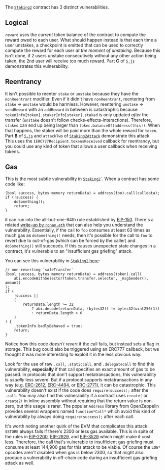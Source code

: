 The [`Staking2`](../contracts/vulnerable/Staking2.sol) contract has 3 distinct
vulnerabilities.

## Logical

`reward` uses the _current_ token balance of the contract to compute the reward
owed to each user. What should happen instead is that each time a user unstakes,
a checkpoint is emitted that can be used to correctly compute the reward for
each user _at the moment of unstaking_. Because this isn't done, if 2 users
unstake consecutively without any other action being taken, the 2nd user will
receive too much reward. Part **C** of [`5.js`](../pocs/5.js) demonstrates this
vulnerability.

## Reentrancy

It isn't possible to reenter `stake` or `unstake` because they have the
`nonReentrant` modifier. Even if it didn't have `nonReentrant`, reentering from
`stake` => `unstake` would be harmless. However, reentering `unstake` =>
`sendReward` with an `addReward` in between is catastrophic because
`tokenInfo[token].stakerInfo[staker].staked` is only updated _after_ the
transfer (`unstake` doesn't follow checks-effects-interactions). Therefore,
`staked` can end up being larger than `token.balanceOf(address(this))`. When
that happens, the staker will be paid more than the whole reward for
`token`. Part **B** of [`5.js`](../pocs/5.js) and `attackTwo` of
[`Staking2Attack`](../contracts/malicious/Staking2Attack.sol) demonstrate this
attack. This uses the `IERC777Recipient.tokensReceived` callback for reentrancy,
but you could use any kind of token that allows a user callback when receiving
tokens.

## Gas

This is the most subtle vulnerability in
[`Staking2`](../contracts/vulnerable/Staking2.sol)`. When a contract has some
code like:

```Solidity
(bool success, bytes memory returnData) = address(foo).call(calldata);
if (!success) {
    doSomething();
    return;
}
```

it can run into the all-but-one-64th rule established by
[EIP-150](https://eips.ethereum.org/EIPS/eip-150). There's a related [write-up
by `ronan.eth`](https://ronan.eth.link/blog/ethereum-gas-dangers/) that can also
help you understand the vulnerability. Essentially, if the call to `foo`
consumes at least 63 times as much gas as `doSomething()` needs, then it's
possible for the call to `foo` to revert due to out-of-gas (which can be forced
by the caller) and `doSomething()` still succeeds. If this causes unexpected
state changes in a contract, it's vulnerable to an "insufficient gas griefing"
attack.

You can see this vulnerability in
[`Staking2` here](../contracts/vulnerable/Staking2.sol#L115):
```Solidity
// non-reverting `safeTransfer`
(bool success, bytes memory returnData) = address(token).call(
    abi.encodeWithSelector(token.transfer.selector, _msgSender(), amount)
);
if (
    !success ||
    (
        returnData.length >= 32
            ? abi.decode(returnData, (bytes32)) != bytes32(uint256(1))
            : returnData.length > 0
    )
) {
    _tokenInfo.badlyBehaved = true;
    return;
}
```
Notice how this code _doesn't revert_ if the call fails, but instead sets a
flag in storage. This bug could also be triggered using an ERC777 callback, but
we thought it was more interesting to exploit it in the less obvious way.

Look for the use of raw `.call`, `.staticcall`, and `.delegatecall` to find this
vulnerability, **especially** if that call specifies an exact amount of gas to
be passed. In protocols that don't support metatransactions, this vulnerability
is _usually_ less severe. But if a protocol supports metatransactions in any way
(e.g. [ERC-2612](https://eips.ethereum.org/EIPS/eip-2612),
[ERC-4494](https://eips.ethereum.org/EIPS/eip-4494), or
[ERC-2771](https://eips.ethereum.org/EIPS/eip-2771)), it can be
catastrophic. This vulnerability doesn't exist if the code does
`require(success);` after the `.call`. You may also find this vulnerability if a
contract uses `create(` or `create2(` in inline assembly without requiring that
the return value is non-zero, but this usage is rarer. The popular `Address`
library from OpenZeppelin provides several wrappers named `function*Call*` which
avoid this kind of vulnerability by always doing `require(success);` after each
call.

It's worth noting another quirk of the EVM that complicates this attack:
`SSTORE` always fails if there's 2300 or less gas available. This is in spite of
the rules in [EIP-2200](https://eips.ethereum.org/EIPS/eip-2200),
[EIP-2929](https://eips.ethereum.org/EIPS/eip-2929), and
[EIP-3529](https://eips.ethereum.org/EIPS/eip-3529) which might make it cost
less. Therefore, the call that's vulnerable to insufficient gas griefing must
consume at least 144,900 gas for this attack to be viable. Of course the `LOG*`
opcodes aren't disabled when gas is below 2300, so that might also produce a
vulnerability in off-chain code during an insufficient gas griefing attack as
well.
